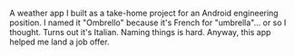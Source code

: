 A weather app I built as a take-home project for an Android engineering position. I named it "Ombrello" because it's French for "umbrella"... or so I thought. Turns out it's Italian. Naming things is hard. Anyway, this app helped me land a job offer.
